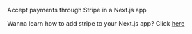Accept payments through Stripe in a Next.js app

Wanna learn how to add stripe to your Next.js app?
Click [here](https://avneesh0612.hashnode.dev/payments-in-next)
